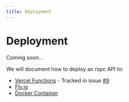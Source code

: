 ```yaml
---
title: Deployment
---
```


# Deployment

Coming soon...

We will document how to deploy an rspc API to:

- [Vercel Functions](https://vercel.com/docs/concepts/functions) - Tracked in issue [#9](https://github.com/oscartbeaumont/rspc/issues/9)
- [Fly.io](https://fly.io)
- [Docker Container](https://www.docker.com/)